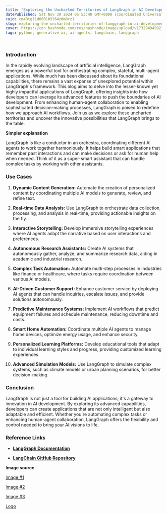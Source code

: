 ```yaml
---
title: "Exploring the Uncharted Territories of LangGraph in AI Development"
datePublished: Sat Nov 30 2024 06:53:40 GMT+0000 (Coordinated Universal Time)
cuid: cm43tgl1d000109l64z0m8rz1
slug: exploring-the-uncharted-territories-of-langgraph-in-ai-development
cover: https://cdn.hashnode.com/res/hashnode/image/upload/v1732949499212/02f192e2-47a9-4b1c-8b5a-10734ba67f63.png
tags: python, generative-ai, ai-agents, langchain, langgraph

---
```


### **Introduction**

In the rapidly evolving landscape of artificial intelligence, LangGraph emerges as a powerful tool for orchestrating complex, stateful, multi-agent applications. While much has been discussed about its foundational capabilities, there remains a vast expanse of unexplored potential within LangGraph's framework. This blog aims to delve into the lesser-known yet highly impactful applications of LangGraph, offering insights into how developers can leverage its advanced features to push the boundaries of AI development. From enhancing human-agent collaboration to enabling sophisticated decision-making processes, LangGraph is poised to redefine how we approach AI workflows. Join us as we explore these uncharted territories and uncover the innovative possibilities that LangGraph brings to the table.

**Simpler explanation**

LangGraph is like a conductor in an orchestra, coordinating different AI agents to work together harmoniously. It helps build smart applications that remember past interactions and can make decisions or ask for human help when needed. Think of it as a super-smart assistant that can handle complex tasks by working with other assistants.

### **Use Cases**

1. **Dynamic Content Generation:** Automate the creation of personalized content by coordinating multiple AI models to generate, review, and refine text.
    
2. **Real-time Data Analysis:** Use LangGraph to orchestrate data collection, processing, and analysis in real-time, providing actionable insights on the fly.
    
3. **Interactive Storytelling:** Develop immersive storytelling experiences where AI agents adapt the narrative based on user interactions and preferences.
    
4. **Autonomous Research Assistants:** Create AI systems that autonomously gather, analyze, and summarize research data, aiding in academic and industrial research.
    
5. **Complex Task Automation:** Automate multi-step processes in industries like finance or healthcare, where tasks require coordination between various AI models.
    
6. **AI-Driven Customer Support:** Enhance customer service by deploying AI agents that can handle inquiries, escalate issues, and provide solutions autonomously.
    
7. **Predictive Maintenance Systems:** Implement AI workflows that predict equipment failures and schedule maintenance, reducing downtime and costs.
    
8. **Smart Home Automation:** Coordinate multiple AI agents to manage home devices, optimize energy usage, and enhance security.
    
9. **Personalized Learning Platforms:** Develop educational tools that adapt to individual learning styles and progress, providing customized learning experiences.
    
10. **Advanced Simulation Models:** Use LangGraph to simulate complex systems, such as climate models or urban planning scenarios, for better decision-making.
    

### **Conclusion**

LangGraph is not just a tool for building AI applications; it's a gateway to innovation in AI development. By exploring its advanced capabilities, developers can create applications that are not only intelligent but also adaptable and efficient. Whether you're automating complex tasks or enhancing human-agent collaboration, LangGraph offers the flexibility and control needed to bring your AI visions to life.

### **Reference Links**

* [**LangGraph Documentation**](https://www.langchain.com/langgraph)
    
* [**LangChain GitHub Repository**](https://github.com/langchain-ai/langgraph)
    

**Image source**

[Image #1](https://www.freepik.com/free-vector/ai-technology-microchip-background-vector-digital-transformation-concept_16268313.htm#fromView=search&page=1&position=9&uuid=b8ee37d9-2be8-4bb4-becf-b7e26339d324)

[Image #2](https://www.freepik.com/free-vector/symphonic-orchestra-with-conductor-violins-cello-trumpet-musicians_3815735.htm#fromView=search&page=1&position=4&uuid=822d0a49-4745-4ef4-a5f1-14afbd446ff9)

[Image #3](https://www.freepik.com/free-vector/technological-background-with-lines-dots_1034748.htm#fromView=search&page=1&position=1&uuid=22108192-5025-4ca0-873d-2222bf852298)

[Logo](https://www.google.com/imgres?q=langgraph%20logo&imgurl=https%3A%2F%2Flangchain-ai.github.io%2Flanggraph%2Fstatic%2Fwordmark_dark.svg&imgrefurl=https%3A%2F%2Flangchain-ai.github.io%2Flanggraph%2F&docid=2GBetSSbIcaCiM&tbnid=5SBP27JKXHRFxM&vet=12ahUKEwjNqbjcu4OKAxXlaPUHHStnLLMQM3oECBkQAA..i&w=1622&h=251&hcb=2&ved=2ahUKEwjNqbjcu4OKAxXlaPUHHStnLLMQM3oECBkQAA)